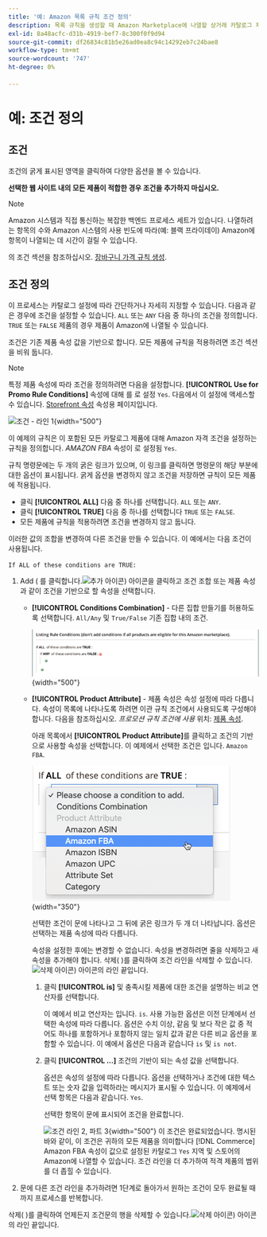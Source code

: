 ```yaml
---
title: '예: Amazon 목록 규칙 조건 정의'
description: 목록 규칙을 생성할 때 Amazon Marketplace에 나열할 상거래 카탈로그 제품을 식별하는 조건을 정의합니다.
exl-id: 8a48acfc-d31b-4919-bef7-8c300f0f9d94
source-git-commit: df26834c81b5e26ad0ea8c94c14292eb7c24bae8
workflow-type: tm+mt
source-wordcount: '747'
ht-degree: 0%

---
```


# 예: 조건 정의

## 조건

조건의 굵게 표시된 영역을 클릭하여 다양한 옵션을 볼 수 있습니다.

**선택한 웹 사이트 내의 모든 제품이 적합한 경우 조건을 추가하지 마십시오.**

>[!NOTE]
>
>Amazon 시스템과 직접 통신하는 복잡한 백엔드 프로세스 세트가 있습니다. 나열하려는 항목의 수와 Amazon 시스템의 사용 빈도에 따라(예: 블랙 프라이데이) Amazon에 항목이 나열되는 데 시간이 걸릴 수 있습니다.

의 조건 섹션을 참조하십시오. [장바구니 가격 규칙 생성](https://experienceleague.adobe.com/docs/commerce-admin/marketing/promotions/catalog-rules/price-rules-catalog-create.html).

## 조건 정의

이 프로세스는 카탈로그 설정에 따라 간단하거나 자세히 지정할 수 있습니다. 다음과 같은 경우에 조건을 설정할 수 있습니다. `ALL` 또는 `ANY` 다음 중 하나의 조건을 정의합니다. `TRUE` 또는 `FALSE` 제품의 경우 제품이 Amazon에 나열될 수 있습니다.

조건은 기존 제품 속성 값을 기반으로 합니다. 모든 제품에 규칙을 적용하려면 조건 섹션을 비워 둡니다.

>[!NOTE]
>
>특정 제품 속성에 따라 조건을 정의하려면 다음을 설정합니다. **[!UICONTROL Use for Promo Rule Conditions]** 속성에 대해 를 로 설정 `Yes`. 다음에서 이 설정에 액세스할 수 있습니다. [Storefront 속성](https://experienceleague.adobe.com/docs/commerce-admin/catalog/product-attributes/product-attributes-add.html) 속성용 페이지입니다.

![조건 - 라인 1](assets/ob-listing-rule-conditions-start.png){width="500"}

이 예제의 규칙은 이 포함된 모든 카탈로그 제품에 대해 Amazon 자격 조건을 설정하는 규칙을 정의합니다. _AMAZON FBA_ 속성이 로 설정됨 `Yes`.

규칙 명령문에는 두 개의 굵은 링크가 있으며, 이 링크를 클릭하면 명령문의 해당 부분에 대한 옵션이 표시됩니다. 굵게 옵션을 변경하지 않고 조건을 저장하면 규칙이 모든 제품에 적용됩니다.

- 클릭 **[!UICONTROL ALL]** 다음 중 하나를 선택합니다. `ALL` 또는 `ANY`.
- 클릭 **[!UICONTROL TRUE]** 다음 중 하나를 선택합니다 `TRUE` 또는 `FALSE`.
- 모든 제품에 규칙을 적용하려면 조건을 변경하지 않고 둡니다.

이러한 값의 조합을 변경하여 다른 조건을 만들 수 있습니다. 이 예에서는 다음 조건이 사용됩니다.

`If ALL of these conditions are TRUE:`

1. Add ( 를 클릭합니다.![추가 아이콘](assets/btn-add-grn.png)) 아이콘을 클릭하고 조건 조합 또는 제품 속성과 같이 조건을 기반으로 할 속성을 선택합니다.

   - **[!UICONTROL Conditions Combination]** - 다른 집합 만들기를 허용하도록 선택합니다. `All/Any` 및 `True/False` 기존 집합 내의 조건.

      ![조건 조합](assets/ob-conditions-combinations.png){width="500"}

   - **[!UICONTROL Product Attribute]** - 제품 속성은 속성 설정에 따라 다릅니다. 속성이 목록에 나타나도록 하려면 이관 규칙 조건에서 사용되도록 구성해야 합니다. 다음을 참조하십시오. _프로모션 규칙 조건에 사용_ 위치: [제품 속성](https://experienceleague.adobe.com/docs/commerce-admin/catalog/product-attributes/product-attributes.html).

      아래 목록에서 **[!UICONTROL Product Attribute]**&#x200B;를 클릭하고 조건의 기반으로 사용할 속성을 선택합니다. 이 예제에서 선택한 조건은 입니다. `Amazon FBA`.

      ![조건 라인 2, 파트 2](assets/ob-condition-attribute-dropdown.png){width="350"}

      선택한 조건이 문에 나타나고 그 뒤에 굵은 링크가 두 개 더 나타납니다. 옵션은 선택하는 제품 속성에 따라 다릅니다.

      속성을 설정한 후에는 변경할 수 없습니다. 속성을 변경하려면 줄을 삭제하고 새 속성을 추가해야 합니다. 삭제( )를 클릭하여 조건 라인을 삭제할 수 있습니다.![삭제 아이콘](assets/btn-del-red.png)) 아이콘의 라인 끝입니다.

      1. 클릭 **[!UICONTROL is]** 및 충족시킬 제품에 대한 조건을 설명하는 비교 연산자를 선택합니다.

         이 예에서 비교 연산자는 입니다. `is`. 사용 가능한 옵션은 이전 단계에서 선택한 속성에 따라 다릅니다. 옵션은 수치 이상, 같음 및 보다 작은 값 중 적어도 하나를 포함하거나 포함하지 않는 일치 값과 같은 다른 비교 옵션을 포함할 수 있습니다. 이 예에서 옵션은 다음과 같습니다 `is` 및 `is not`.

      1. 클릭 **[!UICONTROL ...]** 조건의 기반이 되는 속성 값을 선택합니다.

         옵션은 속성의 설정에 따라 다릅니다. 옵션을 선택하거나 조건에 대한 텍스트 또는 숫자 값을 입력하라는 메시지가 표시될 수 있습니다. 이 예제에서 선택 항목은 다음과 같습니다. `Yes`.

         선택한 항목이 문에 표시되어 조건을 완료합니다.

         ![조건 라인 2, 파트 3](assets/ob-listing-rule-condition-is.png){width="500"}
   이 조건은 완료되었습니다. 명시된 바와 같이, 이 조건은 귀하의 모든 제품을 의미합니다 [!DNL Commerce] Amazon FBA 속성이 값으로 설정된 카탈로그 `Yes` 지역 및 스토어의 Amazon에 나열할 수 있습니다. 조건 라인을 더 추가하여 적격 제품의 범위를 더 좁힐 수 있습니다.

1. 문에 다른 조건 라인을 추가하려면 1단계로 돌아가서 원하는 조건이 모두 완료될 때까지 프로세스를 반복합니다.

삭제( )를 클릭하여 언제든지 조건문의 행을 삭제할 수 있습니다.![삭제 아이콘](assets/btn-del-red.png)) 아이콘의 라인 끝입니다.
